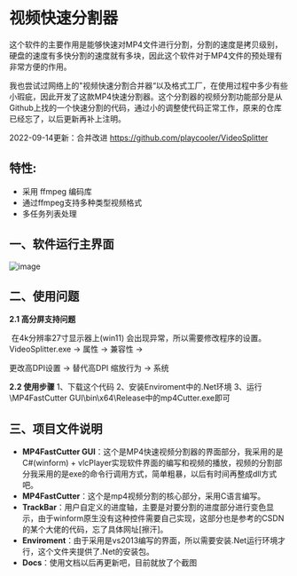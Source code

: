 # **视频快速分割器**

这个软件的主要作用是能够快速对MP4文件进行分割，分割的速度是拷贝级别，硬盘的速度有多快分割的速度就有多块，因此这个软件对于MP4文件的预处理有非常方便的作用。

我也尝试过网络上的"视频快速分割合并器“以及格式工厂，在使用过程中多少有些小瑕疵，因此开发了这款MP4快速分割器。这个分割器的视频分割功能部分是从Github上找的一个快速分割的代码，通过小的调整使代码正常工作，原来的仓库已经忘了，以后更新再补上注明。

2022-09-14更新：合并改进 https://github.com/playcooler/VideoSplitter

## 特性:
- 采用 ffmpeg 编码库
- 通过ffmpeg支持多种类型视频格式
- 多任务列表处理

## 一、软件运行主界面

![image](https://user-images.githubusercontent.com/22269642/154850751-5984df50-fe01-4381-a643-4fb0d332f4e5.png)

## 二、使用问题

**2.1 高分屏支持问题**

​		在4k分辨率27寸显示器上(win11) 会出现异常，所以需要修改程序的设置。VideoSplitter.exe -> 属性 -> 兼容性 ->

更改高DPI设置 -> 替代高DPI 缩放行为 -> 系统

**2.2 使用步骤**
1、下载这个代码
2、安装Enviroment中的.Net环境
3、运行\MP4FastCutter GUI\bin\x64\Release中的mp4Cutter.exe即可

## 三、项目文件说明

* **MP4FastCutter GUI**：这个是MP4快速视频分割器的界面部分，我采用的是C#(winform) + vlcPlayer实现软件界面的编写和视频的播放，视频的分割部分我采用的是exe的命令行调用方式，简单粗暴，以后有时间再整成dll方式吧。
* **MP4FastCutter**：这个是mp4视频分割的核心部分，采用C语言编写。
* **TrackBar**：用户自定义的进度轴，主要是对要分割的进度部分进行变色显示，由于winform原生没有这种控件需要自己实现，这部分也是参考的CSDN的某个大佬的代码，忘了具体网址[擦汗]。
* **Enviroment**：由于采用是vs2013编写的界面，所以需要安装.Net运行环境才行，这个文件夹提供了.Net的安装包。
* **Docs**：使用文档以后再更新吧，目前就放了个截图

